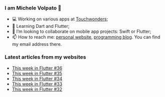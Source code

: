 ### I am Michele Volpato 👋

- 💻 Working on various apps at [Touchwonders](https://touchwonders.com);
- 🌱 Learning Dart and Flutter;
- 📱 I’m looking to collaborate on mobile app projects: Swift or Flutter;
- 📫 How to reach me: [personal website](https://volpato.nl), [programming blog](https://ishouldgotosleep.com). You can find my email address there.

### Latest articles from my websites

<!-- BLOG-POST-LIST:START -->
- [This week in Flutter #36](https://ishouldgotosleep.com/news/this-week-in-flutter-36/)
- [This week in Flutter #35](https://ishouldgotosleep.com/news/this-week-in-flutter-35/)
- [This week in Flutter #34](https://ishouldgotosleep.com/news/this-week-in-flutter-34/)
- [This week in Flutter #33](https://ishouldgotosleep.com/news/this-week-in-flutter-33/)
- [This week in Flutter #32](https://ishouldgotosleep.com/news/this-week-in-flutter-32/)
<!-- BLOG-POST-LIST:END -->
